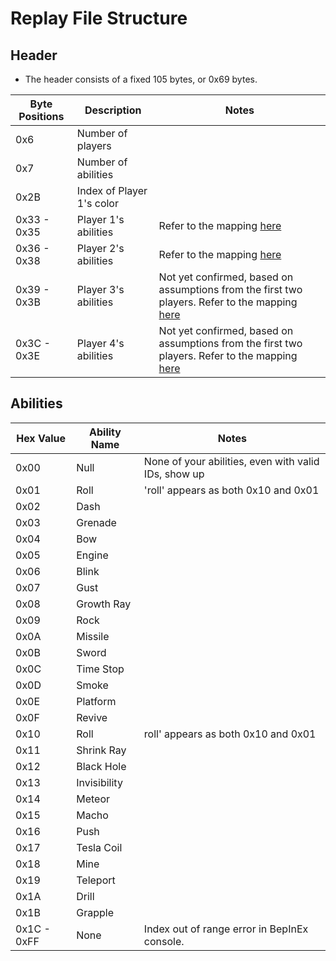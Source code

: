 # Replay File Structure

## Header

- The header consists of a fixed 105 bytes, or 0x69 bytes.

| Byte Positions | Description | Notes |
| -------------- | ----------- | ----- |
| 0x6            | Number of players | |
| 0x7            | Number of abilities | |
| 0x2B           | Index of Player 1's color | |
| 0x33 - 0x35    | Player 1's abilities | Refer to the mapping [here](https://github.com/minidogg/Bopl-Networker/blob/main/replay.md#abilities) |
| 0x36 - 0x38    | Player 2's abilities | Refer to the mapping [here](https://github.com/minidogg/Bopl-Networker/blob/main/replay.md#abilities) |
| 0x39 - 0x3B    | Player 3's abilities | Not yet confirmed, based on assumptions from the first two players. Refer to the mapping [here](https://github.com/minidogg/Bopl-Networker/blob/main/replay.md#abilities) |
| 0x3C - 0x3E    | Player 4's abilities | Not yet confirmed, based on assumptions from the first two players. Refer to the mapping [here](https://github.com/minidogg/Bopl-Networker/blob/main/replay.md#abilities) |

## Abilities

| Hex Value | Ability Name | Notes |
| --------- | ------------ | ----- |
| 0x00      | Null         | None of your abilities, even with valid IDs, show up |
| 0x01      | Roll         | 'roll' appears as both 0x10 and 0x01 |
| 0x02      | Dash         | |
| 0x03      | Grenade      | |
| 0x04      | Bow          | |
| 0x05      | Engine       | |
| 0x06      | Blink        | |
| 0x07      | Gust         | |
| 0x08      | Growth Ray   | |
| 0x09      | Rock         | |
| 0x0A      | Missile      | |
| 0x0B      | Sword        | |
| 0x0C      | Time Stop    | |
| 0x0D      | Smoke        | |
| 0x0E      | Platform     | |
| 0x0F      | Revive       | |
| 0x10      | Roll         | roll' appears as both 0x10 and 0x01 |
| 0x11      | Shrink Ray   | |
| 0x12      | Black Hole   | |
| 0x13      | Invisibility | |
| 0x14      | Meteor       | |
| 0x15      | Macho        | |
| 0x16      | Push         | |
| 0x17      | Tesla Coil   | |
| 0x18      | Mine         | |
| 0x19      | Teleport     | |
| 0x1A      | Drill        | |
| 0x1B      | Grapple      | |
| 0x1C - 0xFF | None       | Index out of range error in BepInEx console. |
